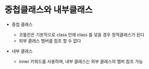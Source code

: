 # 중첩클래스와 내부클래스

- 중첩 클래스
    - 코틀린은 기본적으로 class 안에 class 를 넣을 경우 정적클래스가 된다
    - 외부 클래스 멤버를 참조 할 수 없다

- 내부 클래스
    - inner 키워드를 사용하며, 내부 클래스는 외부 클래스의 멤버 참조 가능
